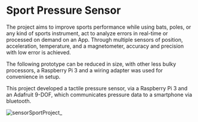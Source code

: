 # Sport Pressure Sensor

The project aims to improve sports performance while using bats, poles, or any kind of sports instrument, act to analyze errors in real-time or processed on demand on an App. Through multiple sensors of position, acceleration, temperature, and a magnetometer, accuracy and precision with low error is achieved.

The following prototype can be reduced in size, with other less bulky processors, a Raspberry Pi 3 and a wiring adapter was used for convenience in setup.

This project developed a tactile pressure sensor, via a Raspberry Pi 3 and an Adafruit 9-DOF, which communicates pressure data to a smartphone via bluetooth.

![sensorSportProject_](https://github.com/santiagom91/SportPressureSensor/assets/37003998/2661b32b-94e9-4597-b664-e00a035f42dc)

